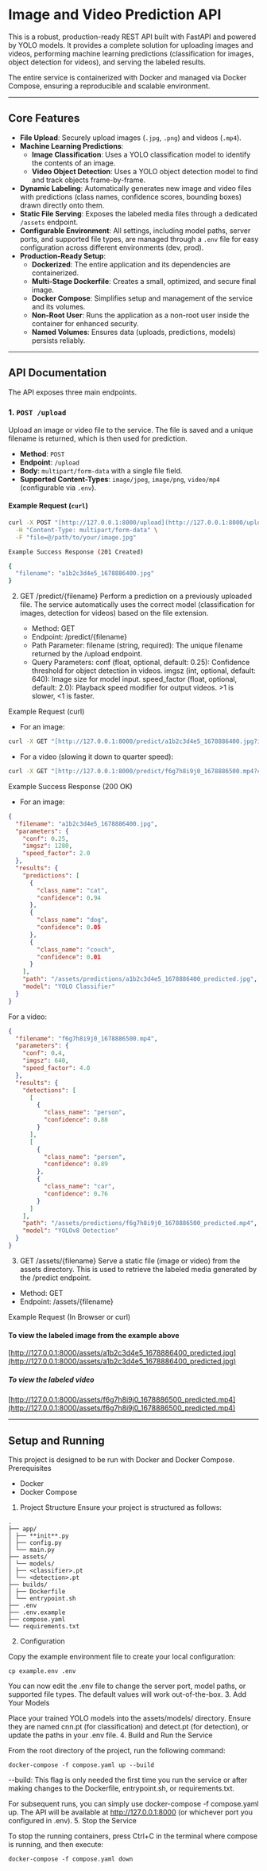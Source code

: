 # Image and Video Prediction API

This is a robust, production-ready REST API built with FastAPI and powered by YOLO models. It provides a complete solution for uploading images and videos, performing machine learning predictions (classification for images, object detection for videos), and serving the labeled results.

The entire service is containerized with Docker and managed via Docker Compose, ensuring a reproducible and scalable environment.

---

## Core Features

- **File Upload**: Securely upload images (`.jpg`, `.png`) and videos (`.mp4`).
- **Machine Learning Predictions**:
  - **Image Classification**: Uses a YOLO classification model to identify the contents of an image.
  - **Video Object Detection**: Uses a YOLO object detection model to find and track objects frame-by-frame.
- **Dynamic Labeling**: Automatically generates new image and video files with predictions (class names, confidence scores, bounding boxes) drawn directly onto them.
- **Static File Serving**: Exposes the labeled media files through a dedicated `/assets` endpoint.
- **Configurable Environment**: All settings, including model paths, server ports, and supported file types, are managed through a `.env` file for easy configuration across different environments (dev, prod).
- **Production-Ready Setup**:
  - **Dockerized**: The entire application and its dependencies are containerized.
  - **Multi-Stage Dockerfile**: Creates a small, optimized, and secure final image.
  - **Docker Compose**: Simplifies setup and management of the service and its volumes.
  - **Non-Root User**: Runs the application as a non-root user inside the container for enhanced security.
  - **Named Volumes**: Ensures data (uploads, predictions, models) persists reliably.

---

## API Documentation

The API exposes three main endpoints.

### 1. `POST /upload`

Upload an image or video file to the service. The file is saved and a unique filename is returned, which is then used for prediction.

- **Method**: `POST`
- **Endpoint**: `/upload`
- **Body**: `multipart/form-data` with a single file field.
- **Supported Content-Types**: `image/jpeg`, `image/png`, `video/mp4` (configurable via `.env`).

#### Example Request (`curl`)

```bash
curl -X POST "[http://127.0.0.1:8000/upload](http://127.0.0.1:8000/upload)" \
  -H "Content-Type: multipart/form-data" \
  -F "file=@/path/to/your/image.jpg"

Example Success Response (201 Created)

{
  "filename": "a1b2c3d4e5_1678886400.jpg"
}
```

2. GET /predict/{filename}
   Perform a prediction on a previously uploaded file. The service automatically uses the correct model (classification for images, detection for videos) based on the file extension.

   - Method: GET
   - Endpoint: /predict/{filename}
   - Path Parameter:
        filename (string, required): The unique filename returned by the /upload endpoint.
   - Query Parameters:
        conf (float, optional, default: 0.25): Confidence threshold for object detection in videos.
        imgsz (int, optional, default: 640): Image size for model input.
        speed_factor (float, optional, default: 2.0): Playback speed modifier for output videos. >1 is slower, <1 is faster.

Example Request (curl)

- For an image:

```sh
curl -X GET "[http://127.0.0.1:8000/predict/a1b2c3d4e5_1678886400.jpg?imgsz=1280](http://127.0.0.1:8000/predict/a1b2c3d4e5_1678886400.jpg?imgsz=1280)"
```

- For a video (slowing it down to quarter speed):
```sh
curl -X GET "[http://127.0.0.1:8000/predict/f6g7h8i9j0_1678886500.mp4?conf=0.4&speed_factor=4.0](http://127.0.0.1:8000/predict/f6g7h8i9j0_1678886500.mp4?conf=0.4&speed_factor=4.0)"
```

Example Success Response (200 OK)

- For an image:
```json
{
  "filename": "a1b2c3d4e5_1678886400.jpg",
  "parameters": {
    "conf": 0.25,
    "imgsz": 1280,
    "speed_factor": 2.0
  },
  "results": {
    "predictions": [
      {
        "class_name": "cat",
        "confidence": 0.94
      },
      {
        "class_name": "dog",
        "confidence": 0.05
      },
      {
        "class_name": "couch",
        "confidence": 0.01
      }
    ],
    "path": "/assets/predictions/a1b2c3d4e5_1678886400_predicted.jpg",
    "model": "YOLO Classifier"
  }
}
```

For a video:
```json
{
  "filename": "f6g7h8i9j0_1678886500.mp4",
  "parameters": {
    "conf": 0.4,
    "imgsz": 640,
    "speed_factor": 4.0
  },
  "results": {
    "detections": [
      [
        {
          "class_name": "person",
          "confidence": 0.88
        }
      ],
      [
        {
          "class_name": "person",
          "confidence": 0.89
        },
        {
          "class_name": "car",
          "confidence": 0.76
        }
      ]
    ],
    "path": "/assets/predictions/f6g7h8i9j0_1678886500_predicted.mp4",
    "model": "YOLOv8 Detection"
  }
}
```
3. GET /assets/{filename}
   Serve a static file (image or video) from the assets directory. This is used to retrieve the labeled media generated by the /predict endpoint.
  - Method: GET
  - Endpoint: /assets/{filename}

Example Request (In Browser or curl)

#### To view the labeled image from the example above

[http://127.0.0.1:8000/assets/a1b2c3d4e5_1678886400_predicted.jpg](http://127.0.0.1:8000/assets/a1b2c3d4e5_1678886400_predicted.jpg)

##### To view the labeled video

[http://127.0.0.1:8000/assets/f6g7h8i9j0_1678886500_predicted.mp4](http://127.0.0.1:8000/assets/f6g7h8i9j0_1678886500_predicted.mp4)

---

## Setup and Running

This project is designed to be run with Docker and Docker Compose.
Prerequisites

   - Docker
   - Docker Compose

1. Project Structure
Ensure your project is structured as follows:
```
.
├── app/
│ ├── **init**.py
│ ├── config.py
│ └── main.py
├── assets/
│ └── models/
│ ├── <classifier>.pt
│ └── <detection>.pt
├── builds/
│ ├── Dockerfile
│ └── entrypoint.sh
├── .env
├── .env.example
├── compose.yaml
└── requirements.txt
```

2. Configuration

Copy the example environment file to create your local configuration:

```cp example.env .env```

You can now edit the .env file to change the server port, model paths, or supported file types. The default values will work out-of-the-box. 3. Add Your Models

Place your trained YOLO models into the assets/models/ directory. Ensure they are named cnn.pt (for classification) and detect.pt (for detection), or update the paths in your .env file. 4. Build and Run the Service

From the root directory of the project, run the following command:

```docker-compose -f compose.yaml up --build```

--build: This flag is only needed the first time you run the service or after making changes to the Dockerfile, entrypoint.sh, or requirements.txt.

For subsequent runs, you can simply use docker-compose -f compose.yaml up.
The API will be available at http://127.0.0.1:8000 (or whichever port you configured in .env). 5. Stop the Service

To stop the running containers, press Ctrl+C in the terminal where compose is running, and then execute:

```docker-compose -f compose.yaml down```

